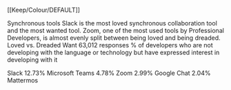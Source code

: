 [[Keep/Colour/DEFAULT]] 

Synchronous tools
Slack is the most loved synchronous collaboration tool and the most wanted tool. Zoom, one of the most used tools by Professional Developers, is almost evenly split between being loved and being dreaded.
Loved vs. Dreaded
Want
63,012 responses
% of developers who are not developing with the language or technology but have expressed interest in developing with it

Slack
12.73%
Microsoft Teams
4.78%
Zoom
2.99%
Google Chat
2.04%
Mattermos
